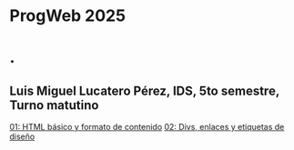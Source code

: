 # ProgWeb 2025
# .
## Luis Miguel Lucatero Pérez, IDS, 5to semestre, Turno matutino


[01: HTML básico y formato de contenido](/01FormatoTexto/Index.html)
[02: Divs, enlaces y etiquetas de diseño](/02LinksYDivs/Index.html)